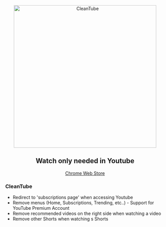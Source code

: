 <div align="center">
  <img src="https://user-images.githubusercontent.com/30895117/216979319-2b2c8f9f-060c-44bb-baad-0f5655840c94.png" alt="CleanTube" width="450"/>
  <h2>
    Watch only needed in Youtube
  </h2>
  
  [Chrome Web Store](https://chrome.google.com/webstore/detail/cleantube-watch-only-need/ffalnkpnbohljeiehcghmpdoljajbanj)
  
</div>

<h3> CleanTube</h3>


- Redirect to 'subscriptions page' when accessing Youtube
- Remove menus (Home, Subscriptions, Trending, etc..) - Support for YouTube Premium Account
- Remove recommended videos on the right side when watching a video
- Remove other Shorts when watching s Shorts

